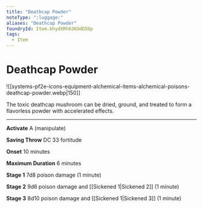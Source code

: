 ```yaml
---
title: "Deathcap Powder"
noteType: ":luggage:"
aliases: "Deathcap Powder"
foundryId: Item.khydXRh0JKOdD58p
tags:
  - Item
---
```


# Deathcap Powder
![[systems-pf2e-icons-equipment-alchemical-items-alchemical-poisons-deathcap-powder.webp|150]]

The toxic deathcap mushroom can be dried, ground, and treated to form a flavorless powder with accelerated effects.

* * *

**Activate** A (manipulate)

**Saving Throw** DC 33 fortitude

**Onset** 10 minutes

**Maximum Duration** 6 minutes

**Stage 1** 7d8 poison damage (1 minute)

**Stage 2** 9d6 poison damage and [[Sickened 1|Sickened 2]] (1 minute)

**Stage 3** 8d10 poison damage and [[Sickened 1|Sickened 3]] (1 minute)
